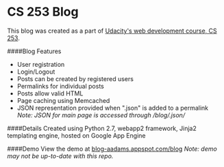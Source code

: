 CS 253 Blog
===========
This blog was created as a part of <a href="https://www.udacity.com/course/cs253">Udacity's web development course, CS 253</a>.

####Blog Features
- User registration
- Login/Logout
- Posts can be created by registered users
- Permalinks for individual posts
- Posts allow valid HTML
- Page caching using Memcached
- JSON representation provided when ".json" is added to a permalink
*Note: JSON for main page is accessed through /blog/.json/*

####Details
Created using Python 2.7, webapp2 framework, Jinja2 templating engine, hosted on Google App Engine

####Demo
View the demo at <a href="http://blog-aadams.appspot.com/blog">blog-aadams.appspot.com/blog</a>
*Note: demo may not be up-to-date with this repo.*
